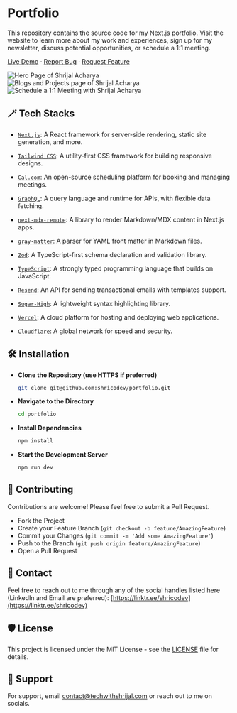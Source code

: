 # Portfolio

This repository contains the source code for my Next.js portfolio. Visit the
website to learn more about my work and experiences, sign up for my newsletter,
discuss potential opportunities, or schedule a 1:1 meeting.

[Live Demo](https://www.techwithshrijal.com) ·
[Report Bug](https://github.com/shricodev/portfolio/issues) ·
[Request Feature](https://github.com/shricodev/portfolio/issues)

![Hero Page of Shrijal Acharya](https://github.com/user-attachments/assets/fb4ebf6e-7e1b-4582-bdea-827940840d46)
![Blogs and Projects page of Shrijal Acharya](https://github.com/user-attachments/assets/94c4fcc7-31b8-4bd6-96e0-10e0b5620a14)
![Schedule a 1:1 Meeting with Shrijal Acharya](https://github.com/user-attachments/assets/72f3c8ce-4d1e-4ca3-96bd-b39c2d64636d)

## 🪄 Tech Stacks

- [`Next.js`](https://nextjs.org): A React framework for server-side rendering,
  static site generation, and more.
- [`Tailwind CSS`](https://tailwindcss.com): A utility-first CSS framework for
  building responsive designs.

- [`Cal.com`](https://cal.com): An open-source scheduling platform for booking
  and managing meetings.

- [`GraphQL`](https://graphql.org): A query language and runtime for APIs, with
  flexible data fetching.

- [`next-mdx-remote`](https://github.com/hashicorp/next-mdx-remote): A library
  to render Markdown/MDX content in Next.js apps.

- [`gray-matter`](https://github.com/jonschlinkert/gray-matter): A parser for
  YAML front matter in Markdown files.

- [`Zod`](https://zod.dev): A TypeScript-first schema declaration and validation
  library.
- [`TypeScript`](https://www.typescriptlang.org): A strongly typed programming
  language that builds on JavaScript.

- [`Resend`](https://resend.com): An API for sending transactional emails with
  templates support.

- [`Sugar-High`](https://www.npmjs.com/package/sugar-high): A lightweight syntax
  highlighting library.

- [`Vercel`](https://vercel.com): A cloud platform for hosting and deploying web
  applications.
- [`Cloudflare`](https://www.cloudflare.com): A global network for speed and
  security.

## 🛠️ Installation

- **Clone the Repository (use HTTPS if preferred)**

  ```bash
  git clone git@github.com:shricodev/portfolio.git
  ```

- **Navigate to the Directory**

  ```bash
  cd portfolio
  ```

- **Install Dependencies**

  ```bash
  npm install
  ```

- **Start the Development Server**

  ```bash
  npm run dev
  ```

## 🤝 Contributing

Contributions are welcome! Please feel free to submit a Pull Request.

- Fork the Project
- Create your Feature Branch (`git checkout -b feature/AmazingFeature`)
- Commit your Changes (`git commit -m 'Add some AmazingFeature'`)
- Push to the Branch (`git push origin feature/AmazingFeature`)
- Open a Pull Request

## 💬 Contact

Feel free to reach out to me through any of the social handles listed here
(LinkedIn and Email are preferred):
[https://linktr.ee/shricodev](https://linktr.ee/shricodev)

## 🛡️ License

This project is licensed under the MIT License - see the
[LICENSE](https://github.com/shricodev/portfolio/blob/main/LICENSE) file for
details.

## 👋 Support

For support, email
[contact@techwithshrijal.com](mailto:contact@techwithshrijal.com) or reach out
to me on socials.
